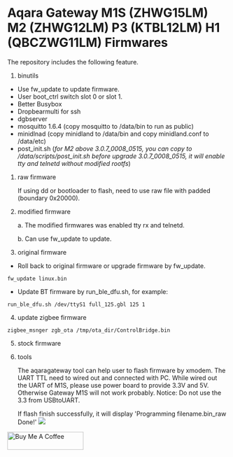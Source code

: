 # Aqara Gateway M1S (ZHWG15LM) M2 (ZHWG12LM) P3 (KTBL12LM) H1 (QBCZWG11LM) Firmwares

The repository includes the following feature.

1. binutils

- Use fw_update to update firmware.
- User boot_ctrl switch slot 0 or slot 1.
- Better Busybox
- Dropbearmulti for ssh
- dgbserver
- mosquitto 1.6.4 (copy mosquitto to /data/bin to run as public)
- minidlnad (copy minidland to /data/bin and copy minidland.conf to /data/etc)
- post_init.sh (*for M2 above 3.0.7_0008_0515, you can copy to /data/scripts/post_init.sh before upgrade 3.0.7_0008_0515, it will enable tty and telnetd without modified rootfs*)

1. raw firmware

    If using dd or bootloader to flash, need to use raw file with padded (boundary 0x20000).

2. modified firmware

    a. The modified firmwares was enabled tty rx and telnetd.

    b. Can use fw_update to update.

3. original firmware

- Roll back to original firmware or upgrade firmware by fw_update.
```
fw_update linux.bin
```
- Update BT firmware by run_ble_dfu.sh, for example:
```
run_ble_dfu.sh /dev/ttyS1 full_125.gbl 125 1
```
4. update zigbee firmware
```
zigbee_msnger zgb_ota /tmp/ota_dir/ControlBridge.bin
```
5. stock firmware

6. tools

   The aqaragateway tool can help user to flash firmware by xmodem. The UART TTL need to wired out and connected with PC.
   While wired out the UART of M1S, please use power board to provide 3.3V and 5V. Otherwise Gateway M1S will not work probably.
   Notice: Do not use the 3.3 from USBtoUART.

   If flash finish successfully, it will display 'Programming filename.bin_raw Done!'
   <img src="https://raw.githubusercontent.com/niceboygithub/AqaraM1SM2fw/main/tools/flash_done.png">


<a href="https://www.buymeacoffee.com/niceboygithub" target="_blank"><img src="https://cdn.buymeacoffee.com/buttons/default-orange.png" alt="Buy Me A Coffee" height="41" width="174"></a>
